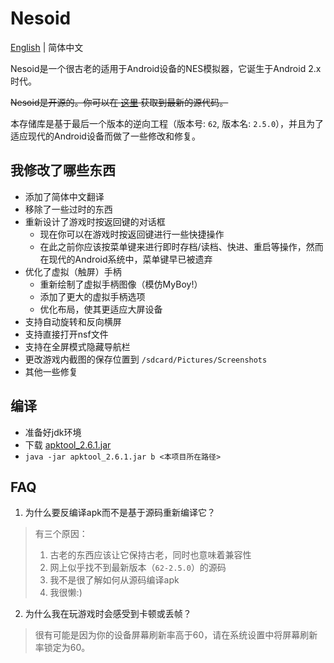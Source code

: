 # Nesoid

[English](README.md) | 简体中文

Nesoid是一个很古老的适用于Android设备的NES模拟器，它诞生于Android 2.x时代。

~~Nesoid是开源的。你可以在 [这里](https://f-droid.org/repo/com.androidemu.nes_61_src.tar.gz) 获取到最新的源代码。~~

本存储库是基于最后一个版本的逆向工程（版本号: `62`, 版本名: `2.5.0`），并且为了适应现代的Android设备而做了一些修改和修复。

## 我修改了哪些东西

- 添加了简体中文翻译
- 移除了一些过时的东西
- 重新设计了游戏时按返回键的对话框
  - 现在你可以在游戏时按返回键进行一些快捷操作
  - 在此之前你应该按菜单键来进行即时存档/读档、快进、重启等操作，然而在现代的Android系统中，菜单键早已被遗弃
- 优化了虚拟（触屏）手柄
  - 重新绘制了虚拟手柄图像（模仿MyBoy!）
  - 添加了更大的虚拟手柄选项
  - 优化布局，使其更适应大屏设备
- 支持自动旋转和反向横屏
- 支持直接打开nsf文件
- 支持在全屏模式隐藏导航栏
- 更改游戏内截图的保存位置到 `/sdcard/Pictures/Screenshots`
- 其他一些修复

## 编译

- 准备好jdk环境
- 下载 [apktool_2.6.1.jar](https://github.com/iBotPeaches/Apktool/releases/download/v2.6.1/apktool_2.6.1.jar)
- `java -jar apktool_2.6.1.jar b <本项目所在路径>`

## FAQ

1. 为什么要反编译apk而不是基于源码重新编译它？

> 有三个原因：
> 1. 古老的东西应该让它保持古老，同时也意味着兼容性
> 2. 网上似乎找不到最新版本（`62-2.5.0`）的源码
> 3. 我不是很了解如何从源码编译apk
> 4. 我很懒:)

2. 为什么我在玩游戏时会感受到卡顿或丢帧？

> 很有可能是因为你的设备屏幕刷新率高于60，请在系统设置中将屏幕刷新率锁定为60。
